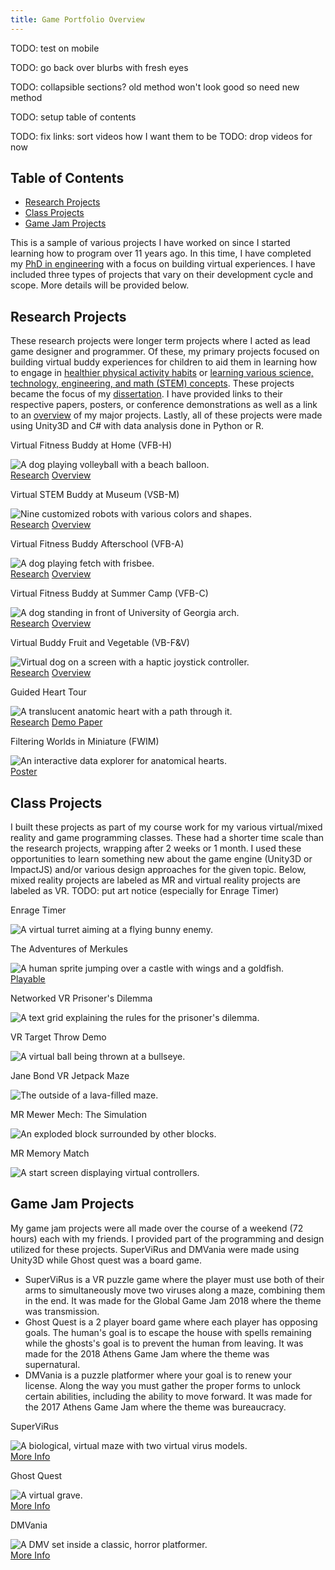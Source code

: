 ```yaml
---
title: Game Portfolio Overview
---
```


<!-- TODO: put below in css and update:
.link-list {
  display: flex; /* Arrange list items in a single line */
  justify-content: center; /* Center-align the list */
  gap: 8px; /* Add space between links */
  list-style: none; /* Remove default bullets */
  padding: 0; /* Remove default padding */
  margin-top: 8px; /* Add some space above the list */
}

.link-list li {
  display: inline-flex; /* Ensure links adjust to content width */
}

.link-list a {
  display: inline-block; /* Allow padding and width adjustments */
  padding: 8px 12px; /* Add padding around the text */
  background-color: #f0f0f0; /* Background for the link */
  border: 1px solid #ddd; /* Border for the link */
  border-radius: 4px; /* Rounded corners for the link */
  text-decoration: none; /* Remove underline from the link */
  color: #333; /* Text color */
  transition: background-color 0.3s ease; /* Smooth hover effect */
}

.link-list a:hover {
  background-color: #e0e0e0; /* Change background on hover */
  color: #000; /* Change text color on hover */
}
-->
TODO: test on mobile

TODO: go back over blurbs with fresh eyes

TODO: collapsible sections? old method won't look good so need new method

TODO: setup table of contents

TODO: fix links: sort videos how I want them to be
TODO: drop videos for now 

<!-- ## <div class="portfolio-header">Research Projects</div>

## <div class="portfolio-header">Class Projects</div>

## Research Projects

## Class Projects -->

<!-- > [!info] Title
> 
> This is a callout! -->
>

<nav class="toc">
    <h2>Table of Contents</h2>
    <ul>
      <li><a href="#Research_Projects">Research Projects</a></li>
      <li><a href="#Class_Projects">Class Projects</a></li>
      <li><a href="#Game_Jam_Projects">Game Jam Projects</a></li>
    </ul>
</nav>

This is a sample of various projects I have worked on since I started learning how to program over 11 years ago. In this time, I have completed my [PhD in engineering](https://www.proquest.com/dissertations-theses/design-field-implementation-virtual-buddy-based/docview/2917424271/se-2?accountid=14537) with a focus on building virtual experiences. I have included three types of projects that vary on their development cycle and scope. More details will be provided below.

<h2 class="portfolio-header">Research Projects</h2>
<p>These research projects were longer term projects where I acted as lead game designer and programmer. Of these, my primary projects focused on building virtual buddy experiences for children to aid them in learning how to engage in <a href="https://www.doctorcatball.com/category-folder/vb-overview#virtual-fitness-buddy-at-home">healthier physical activity habits</a> or <a href="https://www.doctorcatball.com/category-folder/vb-overview#virtual-stem-buddy-at-museum">learning various science, technology, engineering, and math (STEM) concepts</a>. These projects became the focus of my <a href="https://www.proquest.com/dissertations-theses/design-field-implementation-virtual-buddy-based/docview/2917424271/se-2?accountid=14537">dissertation</a>. I have provided links to their respective papers, posters, or conference demonstrations as well as a link to an <a href="https://www.doctorcatball.com/category-folder/vb-overview">overview</a> of my major projects. Lastly, all of these projects were made using Unity3D and C# with data analysis done in Python or R.</p>
<div id="Research_Projects" class="responsive-image-grid"> <!-- Research Projects Grid -->
    <div class="grid-item"> <!-- VFB-H -->
        <!-- TODO: Page link once setup -->
        <!-- TODO: early how to play video??? -->
        <p class="grid-header-txt">Virtual Fitness Buddy at Home (VFB-H)</p> <!-- header element overrides some formatting -->
        <img class="grid-img" 
            src="vfbH_volleyball2_example.png"
            alt="A dog playing volleyball with a beach balloon."
            title="Virtual Fitness Buddy at Home (VFB-H)"
        >
        <div class="link-grid"> <!-- VFB-H Link Grid -->
            <a class="grid-link-item" 
                href="https://www.proquest.com/dissertations-theses/design-field-implementation-virtual-buddy-based/docview/2917424271/se-2?accountid=14537">
                Research</a>
            <a class="grid-link-item" 
                href="https://www.doctorcatball.com/category-folder/vb-overview#virtual-fitness-buddy-at-home">
                Overview</a>
        </div> <!-- End VFB-H Link Grid -->
    </div> <!-- End VFB-H -->
    <div class="grid-item"> <!-- VSB-M -->
        <!-- TODO: lever hero video? -->
        <p class="grid-header-txt">Virtual STEM Buddy at Museum (VSB-M)</p>
        <img class="grid-img" 
            src="vsb_buddies.png"
            alt="Nine customized robots with various colors and shapes."
            title="Virtual STEM Buddy at Museum (VSB-M)"
        >
        <div class="link-grid"> <!-- VSB-M Link Grid -->
            <a class="grid-link-item" 
                href="https://wevr.adalsimeone.me/2019/WEVR2019_Ball.pdf">
                Research</a>
            <a class="grid-link-item" 
                href="https://www.doctorcatball.com/category-folder/vb-overview#virtual-stem-buddy-at-museum">
                Overview</a>
            <!-- <a class="grid-link-item"
                href="https://www.doctorcatball.com/category-folder/vsb"> -->
                <!-- href="vsb.md"> -->
                <!-- More Info</a> --> <!-- TODO: why border?? -->
            <!-- <a class="grid-link-item"
                href="https://wevr.adalsimeone.me/2019/WEVR2019_Ball.pdf">
                Video</a> --> <!-- TODO: -->
        </div> <!-- End VSB-M Link Grid -->
    </div> <!-- End VSB-M -->
    <div class="grid-item"> <!-- VFB-A -->
        <!-- TODO: Page link once setup -->
        <!-- TODO: slingshot testing video -->
        <p class="grid-header-txt">Virtual Fitness Buddy Afterschool (VFB-A)</p>
        <img class="grid-img"
            src="vfbH_frisbee3.png"
            alt="A dog playing fetch with frisbee."
            title="Virtual Fitness Buddy Afterschool (VFB-A)"
        >
        <div class="link-grid"> <!-- VFB-A Link Grid -->
            <a class="grid-link-item" 
                href="https://pmc.ncbi.nlm.nih.gov/articles/PMC9016571/">
                Research</a>
                <a class="grid-link-item" 
                href="https://www.doctorcatball.com/category-folder/vb-overview#virtual-fitness-buddy-afterschool">
                Overview</a>
            <!-- <a class="grid-link-item" 
                href="https://pmc.ncbi.nlm.nih.gov/articles/PMC9016571/">
                Video</a> --> <!-- TODO: -->
        </div> <!-- End VFB-A Link Grid -->
    </div> <!-- End VFB-A -->
    <div class="grid-item"> <!-- VFB-C -->
        <!-- TODO: Page link once setup -->
        <p class="grid-header-txt">Virtual Fitness Buddy at Summer Camp (VFB-C)</p>
        <img class="grid-img"
            src="vfbC_buddy_forGrid.png"
            alt="A dog standing in front of University of Georgia arch."
            title="Virtual Fitness Buddy at Summer Camp (VFB-C)"
        >
        <div class="link-grid"> <!-- VFB-C Link Grid -->
            <a class="grid-link-item" 
                href="https://pmc.ncbi.nlm.nih.gov/articles/PMC6566098/">
                Research</a>
            <a class="grid-link-item" 
                href="https://www.doctorcatball.com/category-folder/vb-overview#virtual-fitness-buddy-summer-camp">
                Overview</a>
        </div> <!-- End VFB-C Link Grid -->
    </div> <!-- End VFB-C -->
    <div class="grid-item"> <!-- VB-F&V -->
        <!-- TODO: Page link once setup -->
        <!-- TODO: have a proof of concept video on youtube -->
        <p class="grid-header-txt">Virtual Buddy Fruit and Vegetable (VB-F&V)</p>
        <img class="grid-img"
            src="vbFV_interface_modified4.png"
            alt="Virtual dog on a screen with a haptic joystick controller."
            title="Virtual Buddy Fruit and Vegetable (VB-F&V)"
        >
        <div class="link-grid"> <!-- VB-F&V Link Grid -->
            <a class="grid-link-item" 
                href="https://www.researchgate.net/profile/Sun-Joo-Grace-Ahn/publication/281627304_Using_Virtual_Pets_to_Increase_Fruit_and_Vegetable_Consumption_in_Children_A_Technology-Assisted_Social_Cognitive_Theory_Approach/links/55f092ca08aef559dc46d679/Using-Virtual-Pets-to-Increase-Fruit-and-Vegetable-Consumption-in-Children-A-Technology-Assisted-Social-Cognitive-Theory-Approach.pdf">
                Research</a>
            <a class="grid-link-item" 
                href="https://www.doctorcatball.com/category-folder/vb-overview#virtual-buddy-fruit-and-vegetable-summer-camp">
                Overview</a>
            <!-- <a class="grid-link-item" 
                href="https://www.researchgate.net/profile/Sun-Joo-Grace-Ahn/publication/281627304_Using_Virtual_Pets_to_Increase_Fruit_and_Vegetable_Consumption_in_Children_A_Technology-Assisted_Social_Cognitive_Theory_Approach/links/55f092ca08aef559dc46d679/Using-Virtual-Pets-to-Increase-Fruit-and-Vegetable-Consumption-in-Children-A-Technology-Assisted-Social-Cognitive-Theory-Approach.pdf">
                Video</a> --> <!-- TODO: name for this, it's a proof of concept, also link -->
        </div> <!-- End VB-F&V Link Grid -->
    </div> <!-- End VB-F&V -->
    <div class="grid-item"> <!-- Heart Tour -->
        <!-- TODO: Page link once setup -->
        <!-- TODO: has video -->
        <p class="grid-header-txt">Guided Heart Tour</p>
        <img class="grid-img"
            src="heart_heartTranslucent-rail2.png"
            alt="A translucent anatomic heart with a path through it."
            title="Guided Heart Tour"
        >
        <div class="link-grid"> <!-- Heart Tour Link Grid -->
            <a class="grid-link-item" 
                href="https://wevr.adalsimeone.me/2016/WEVR2016_Ball.pdf">
                Research</a>
            <a class="grid-link-item" 
                href="https://www.researchgate.net/profile/Kyle-Johnsen-2/publication/304781751_First-Person_VR_Design_for_Cardiac_Anatomy_Education/links/577a74b908ae355e74f06b7e/First-Person-VR-Design-for-Cardiac-Anatomy-Education.pdf">
                Demo Paper</a>
            <!-- <a class="grid-link-item" 
                href="https://wevr.adalsimeone.me/2016/WEVR2016_Ball.pdf">
                Video</a> --> <!-- TODO: -->
        </div> <!-- End Heart Tour Grid -->
    </div> <!-- End Heart Tour -->
    <div class="grid-item"> <!-- fWIM -->
        <!-- TODO: Page link once setup -->
        <!-- TODO: analysis tool -->
        <!-- TODO: has video both online and local in desktop website: 2017 3DUI Data Analytics Cat -->
        <p class="grid-header-txt">Filtering Worlds in Miniature (FWIM)</p>
        <img class="grid-img"
            src="fWIM_singleRed.png"
            alt="An interactive data explorer for anatomical hearts."
            title="Filtering Worlds in Miniature (FWIM)"
        >
        <div class="link-grid"> <!-- fWIM Link Grid -->
            <a class="grid-link-item" 
                href="https://dl.acm.org/doi/abs/10.1145/3131277.3134353">
                Poster</a>
            <!-- <a class="grid-link-item" 
                href="https://dl.acm.org/doi/abs/10.1145/3131277.3134353">
                Video</a> --> <!-- TODO: -->
        </div> <!-- End fWIM Link Grid -->
    </div> <!-- End fWIM -->
</div> <!-- End Research Projects Grid -->

<h2 id="Class_Projects" class="portfolio-header">Class Projects</h2>
<p>I built these projects as part of my course work for my various virtual/mixed reality and game programming classes. These had a shorter time scale than the research projects, wrapping after 2 weeks or 1 month. I used these opportunities to learn something new about the game engine (Unity3D or ImpactJS) and/or various design approaches for the given topic. Below, mixed reality projects are labeled as MR and virtual reality projects are labeled as VR. TODO: put art notice (especially for Enrage Timer)</p>
<div class="responsive-image-grid"> <!-- Class Projects Grid -->
    <div class="grid-item"> <!-- Enrage Timer -->
        <!-- TODO: modify video and link video -->
        <!-- TODO: Spring 2015 Final: Enrage Timer -->
        <p class="grid-header-txt">Enrage Timer</p>
        <img class="grid-img"
            src="enrage_turret2.png"
            alt="A virtual turret aiming at a flying bunny enemy."
            title="Enrage Timer"
        >
        <!-- <div class="link-grid"> Enrage Timer Link Grid TODO:
            <a class="grid-link-item" 
                href="https://pmc.ncbi.nlm.nih.gov/articles/PMC6566098/">
                Video</a>
        </div> --> <!-- Enrage Timer Link Grid -->
    </div> <!-- End Enrage Timer -->
    <div class="grid-item"> <!-- Merkules -->
        <!-- TODO: link github playable demo here -->
        <!-- TODO: make video? -->
        <!-- TODO: Spring 2015 Project 4: The Adventures of Merkules -->
        <p class="grid-header-txt">The Adventures of Merkules</p>
        <img class="grid-img"
            src="merkules_start.png"
            alt="A human sprite jumping over a castle with wings and a goldfish."
            title="The Adventures of Merkules"
        >
        <div class="link-grid"> <!-- Merkules Link Grid -->
            <a class="grid-link-item" 
                href="https://faruhcon.github.io/Project2b/">
                Playable</a> <!-- TODO: Demo</a> -->
        </div> <!-- Merkules Link Grid -->
    </div> <!-- End Merkules -->
    <div class="grid-item"> <!-- Prisoner's Dilemma -->
        <!-- TODO: Keep? -->
        <!-- TODO: modify video and link video -->
        <!-- TODO: Fall 2016 VR Project 2: Prisoner's Dilemma -->
        <p class="grid-header-txt">Networked VR Prisoner's Dilemma</p>
        <img class="grid-img"
            src="prisonersDilemma_outcomeChart.png"
            alt="A text grid explaining the rules for the prisoner's dilemma."
            title="Networked VR Prisoner's Dilemma"
        >
        <!-- <div class="link-grid"> Prisoner's Dilemma Link Grid TODO:
            <a class="grid-link-item" 
                href="https://faruhcon.github.io/Project2b/">
                Video</a>
        </div> --> <!-- Prisoner's Dilemma Link Grid -->
    </div> <!-- End Prisoner's Dilemma -->
    <div class="grid-item"> <!-- VR Target Throw Demo -->
        <!-- TODO: Keep? -->
        <!-- TODO: modify video and link video -->
        <!-- TODO: Fall 2016 VR Project 1: Target Demo -->
        <p class="grid-header-txt">VR Target Throw Demo</p>
        <img class="grid-img"
            src="target_throw.png"
            alt="A virtual ball being thrown at a bullseye."
            title="VR Target Throw Demo"
        >
        <!-- <div class="link-grid"> VR Target Throw Link Grid TODO: 
            <a class="grid-link-item" 
                href="https://faruhcon.github.io/Project2b/">
                Video</a>
        </div> --> <!-- VR Target Throw Demo Link Grid -->
    </div> <!-- End VR Target Throw Demo -->
    <div class="grid-item"> <!-- Jetpack Maze -->
        <!-- TODO: pick and modify video and link video -->
        <!-- TODO: see pc pictures folder for alternatives -->
        <!-- TODO: Spring 2014 VR Final: Jane Bond Jetpack Maze -->
        <p class="grid-header-txt">Jane Bond VR Jetpack Maze</p>
        <img class="grid-img"
            src="janeBond_outside.png"
            alt="The outside of a lava-filled maze."
            title="Jane Bond Jetpack Maze"
        >
        <!-- <div class="link-grid"> Jetpack Maze Link Grid TODO:
            <a class="grid-link-item" 
                href="https://faruhcon.github.io/Project2b/">
                Video</a>
        </div> --> <!-- Jetpack Maze Link Grid -->
    </div> <!-- End Jetpack Maze -->
    <div class="grid-item"> <!-- MM: The Simulation -->
        <!-- TODO: modify video and link video -->
        <!-- TODO: where project repo? -->
        <!-- TODO: Spring 2014 VR Project 4: Mewer Mech-->
        <p class="grid-header-txt">MR Mewer Mech: The Simulation</p>
        <img class="grid-img"
            src="mech_mixedReality_explode4b.png"
            alt="An exploded block surrounded by other blocks."
            title="Mewer Mech: The Simulation"
        >
        <!-- <div class="link-grid"> MM: The Simulation Link Grid TODO:
            <a class="grid-link-item" 
                href="https://faruhcon.github.io/Project2b/">
                Video</a>
        </div> --> <!-- MM: The Simulation Link Grid -->
    </div> <!-- End MM: The Simulation -->
    <div class="grid-item"> <!-- MR Memory Match -->
        <!-- TODO: modify video and link video -->
        <!-- TODO: where project repo? -->
        <!-- TODO: Spring 2014 VR Project 3: Memory Match -->
        <p class="grid-header-txt">MR Memory Match</p>
        <img class="grid-img"
            src="memMatch_mixedReality_start.png"
            alt="A start screen displaying virtual controllers."
            title="MR Memory Match"
        >
        <!-- <div class="link-grid"> MR Memory Match Link Grid TODO:
            <a class="grid-link-item" 
                href="https://faruhcon.github.io/Project2b/">
                Video</a>
        </div> --><!-- MR Memory Match Link Grid -->
    </div> <!-- End MR Memory Match -->
</div> <!-- End Class Projects Grid -->

<h2 id="Game_Jam_Projects" class="portfolio-header">Game Jam Projects</h2>
<p>My game jam projects were all made over the course of a weekend (72 hours) each with my friends. I provided part of the programming and design utilized for these projects. SuperViRus and DMVania were made using Unity3D while Ghost quest was a board game.</p>
<ul>
    <li>SuperViRus is a VR puzzle game where the player must use both of their arms to simultaneously move two viruses along a maze, combining them in the end. It was made for the Global Game Jam 2018 where the theme was transmission.</li>
    <li>Ghost Quest is a 2 player board game where each player has opposing goals. The human's goal is to escape the house with spells remaining while the ghosts's goal is to prevent the human from leaving. It was made for the 2018 Athens Game Jam where the theme was supernatural.</li>
    <li>DMVania is a puzzle platformer where your goal is to renew your license. Along the way you must gather the proper forms to unlock certain abilities, including the ability to move forward. It was made for the 2017 Athens Game Jam where the theme was bureaucracy.</li>
</ul>
<div class="responsive-image-grid"> <!-- Game Jam Projects Grid -->
    <div class="grid-item"> <!-- SuperViRus -->
        <!-- TODO: upload video? found some on pc in web desktop folder -->
        <!-- TODO: link video -->
        <p class="grid-header-txt">SuperViRus</p> <!-- 2018 Global Game Jam: SuperViRus -->
        <img class="grid-img"
            src="supervrus_lev2-trim.png"
            alt="A biological, virtual maze with two virtual virus models."
            title="SuperViRus"
        >
        <div class="link-grid"> <!-- SuperViRus Link Grid -->
            <a class="grid-link-item" 
                href="https://v3.globalgamejam.org/2018/games/supervirus">
                <!-- Global Game Jam</a> -->
                More Info</a> <!-- TODO: or Product or something else? -->
        </div> <!-- SuperViRus Link Grid -->
    </div> <!-- End SuperViRus -->
    <div class="grid-item"> <!-- Ghost Quest -->
        <!-- TODO: keep? -->
        <p class="grid-header-txt">Ghost Quest</p> <!-- 2018 Athens Game Jam: Ghost Quest -->
        <img class="grid-img"
            src="ghost_boardGame.png"
            alt="A virtual grave."
            title="Ghost Quest"
        >
        <div class="link-grid"> <!-- Ghost Quest Link Grid -->
            <a class="grid-link-item" 
                href="https://gamedevbrook.itch.io/ghost-quest">
                <!-- itch.io</a> -->
                More Info</a> <!-- TODO: or Product or something else? -->
        </div> <!-- Ghost Quest Link Grid -->
    </div> <!-- End Ghost Quest -->
    <div class="grid-item"> <!-- DMVania -->
        <!-- TODO: make video? or find one -->
        <p class="grid-header-txt">DMVania</p> <!-- 2017 Athens Game Jam: DMVania -->
        <img class="grid-img"
            src="dmvania_scream.png"
            alt="A DMV set inside a classic, horror platformer."
            title="DMVania"
        >
        <div class="link-grid"> <!-- DMVania Link Grid -->
            <a class="grid-link-item" 
                href="https://gamedevbrook.itch.io/dmvania">
                <!-- itch.io</a> -->
                More Info</a> <!-- TODO: or Product or something else? -->
        </div> <!-- DMVania Link Grid -->
    </div> <!-- End DMVania -->
</div> <!-- End Game Jam Projects Grid -->